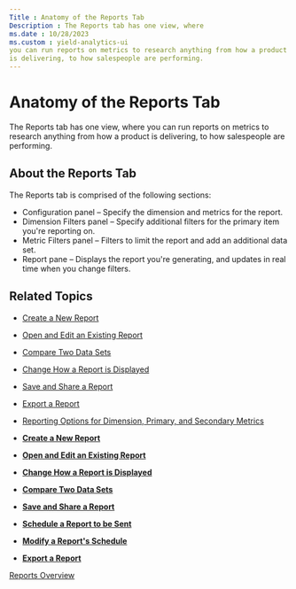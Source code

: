 ```yaml
---
Title : Anatomy of the Reports Tab
Description : The Reports tab has one view, where
ms.date : 10/28/2023
ms.custom : yield-analytics-ui
you can run reports on metrics to research anything from how a product
is delivering, to how salespeople are performing. 
---
```



# Anatomy of the Reports Tab



The Reports tab has one view, where
you can run reports on metrics to research anything from how a product
is delivering, to how salespeople are performing. 


## About the Reports Tab

The Reports tab is comprised of the
following sections:

- Configuration panel – Specify the dimension and metrics for the
  report.
- Dimension Filters panel – Specify additional filters for the primary
  item you're reporting on.
- Metric Filters panel – Filters to limit the report and add an
  additional data set.
- Report pane – Displays the report you're generating, and updates in
  real time when you change filters.




## Related Topics




- <a href="create-a-new-report.md" class="xref">Create a New Report</a>
- <a href="open-and-edit-an-existing-report.md" class="xref">Open and
  Edit an Existing Report</a>
- <a href="compare-two-data-sets.md" class="xref">Compare Two Data
  Sets</a>
- <a href="change-how-a-report-is-displayed.md" class="xref">Change How
  a Report is Displayed</a>
- <a href="save-and-share-a-report.md" class="xref">Save and Share a
  Report</a>
- <a href="export-a-report.md" class="xref">Export a Report</a>
- <a
  href="reporting-options-for-dimension-primary-and-secondary-metrics.md"
  class="xref">Reporting Options for Dimension, Primary, and Secondary
  Metrics</a>  
    





- **[Create a New Report](create-a-new-report.md)**  
- **[Open and Edit an Existing
  Report](open-and-edit-an-existing-report.md)**  
- **[Change How a Report is
  Displayed](change-how-a-report-is-displayed.md)**  
- **[Compare Two Data Sets](compare-two-data-sets.md)**  
- **[Save and Share a
  Report](save-and-share-a-report.md)**  
- **[Schedule a Report to be
  Sent](schedule-a-report-to-be-sent.md)**  
- **[Modify a Report's
  Schedule](modify-a-report-s-schedule.md)**  
- **[Export a Report](export-a-report.md)**  


<a href="reports-overview.md" class="link">Reports
Overview</a>







